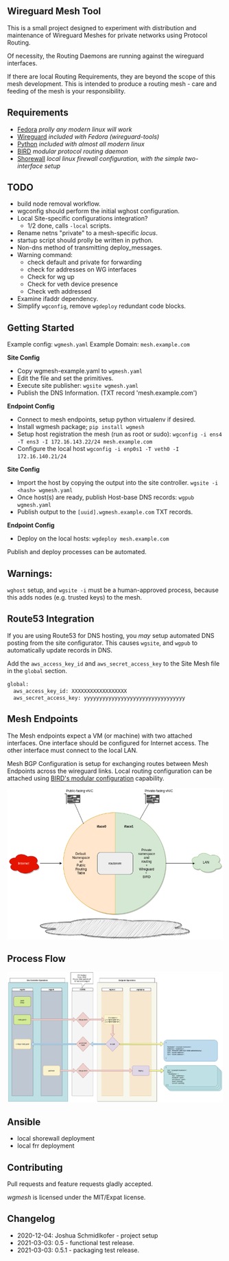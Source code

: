 ## Wireguard Mesh Tool


This is a small project designed to experiment with distribution and maintenance of Wireguard Meshes for private networks using Protocol Routing.

Of necessity, the Routing Daemons are running against the wireguard interfaces.

If there are local Routing Requirements, they are beyond the scope of this mesh development.  This is intended to produce a routing mesh - care and feeding of the mesh is your responsibility.


## Requirements

 - [Fedora](https://getfedora.org/en/server/#:~:text=Fedora%20Server%20is%20a%20short,in%20the%20open%20source%20community.) _prolly any modern linux will work_
 - [Wireguard](https://www.wireguard.com/) _included with Fedora (wireguard-tools)_
 - [Python](https://www.python.org/) _included with almost all modern linux_
 - [BIRD](https://bird.network.cz/) _modular protocol routing daemon_
 - [Shorewall](https://shorewall.org/) _local linux firewall configuration, with the simple two-interface setup_

## TODO

 - build node removal workflow.
 - wgconfig should perform the initial wghost configuration.
 - Local Site-specific configurations integration?
    - 1/2 done, calls `-local` scripts.
 - Rename netns "private" to a mesh-specific _locus_.
 - startup script should prolly be written in python.
 - Non-dns method of transmitting deploy_messages.
 - Warning command:
    - check default and private for forwarding
    - check for addresses on WG interfaces
    - Check for wg up
    - Check for veth device presence
    - Check veth addressed
  - Examine ifaddr dependency.
  - Simplify `wgconfig`, remove `wgdeploy` redundant code blocks.

##  Getting Started

Example config: `wgmesh.yaml`
Example Domain: `mesh.example.com`

 **Site Config**
 - Copy wgmesh-example.yaml to `wgmesh.yaml`
 - Edit the file and set the primitives.
 - Execute site publisher: `wgsite wgmesh.yaml`
 - Publish the DNS Information. (TXT record 'mesh.example.com')

 **Endpoint Config**
 - Connect to mesh endpoints, setup python virtualenv if desired.
 - Install wgmesh package; `pip install wgmesh`
 - Setup host registration the mesh (run as root or sudo): `wgconfig -i ens4 -T ens3 -I 172.16.143.22/24 mesh.example.com`
 - Configure the local host `wgconfig -i enp0s1 -T veth0 -I 172.16.140.21/24`

 **Site Config**
 - Import the host by copying the output into the site controller. `wgsite -i <hash> wgmesh.yaml`
 - Once host(s) are ready, publish Host-base DNS records: `wgpub wgmesh.yaml`
 - Publish output to the `[uuid].wgmesh.example.com` TXT records.

 **Endpoint Config**
 - Deploy on the local hosts: `wgdeploy mesh.example.com`

 Publish and deploy processes can be automated.

## Warnings:

 `wghost` setup, and `wgsite -i` must be a human-approved process, because this adds nodes (e.g. trusted keys) to the mesh.

 ## Route53 Integration

 If you are using Route53 for DNS hosting, you *may* setup automated DNS posting from the site configurator.  This causes `wgsite`, and `wgpub` to automatically update records in DNS.

 Add the `aws_access_key_id` and `aws_secret_access_key` to the Site Mesh file in the `global` section.

    global:
      aws_access_key_id: XXXXXXXXXXXXXXXXXX
      aws_secret_access_key: yyyyyyyyyyyyyyyyyyyyyyyyyyyyyyyyy

## Mesh Endpoints

The Mesh endpoints expect a VM (or machine) with two attached interfaces.  One interface should be configured for Internet access. The other interface must connect to the local LAN.

Mesh BGP Configuration is setup for exchanging routes between Mesh Endpoints across the wireguard links.  Local routing configuration can be attached using [BIRD's modular configuration](https://bird.network.cz/?get_doc&v=20&f=bird-3.html#ss3.2) capability. 

  ![image](Documents/vmconfig.png)

## Process Flow

  ![image](Documents/workflow.png)

 ## Ansible

  - local shorewall deployment
  - local frr deployment

## Contributing

Pull requests and feature requests gladly accepted.

_wgmesh_ is licensed under the MIT/Expat license.

 ## Changelog

  - 2020-12-04: Joshua Schmidlkofer - project setup
  - 2021-03-03: 0.5 - functional test release.
  - 2021-03-03: 0.5.1 - packaging test release.
